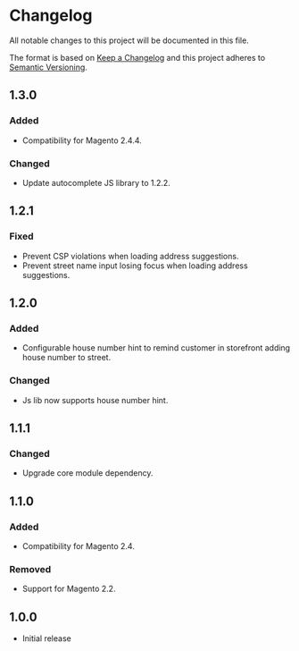# Changelog

All notable changes to this project will be documented in this file.

The format is based on [Keep a Changelog](http://keepachangelog.com/en/1.0.0/)
and this project adheres to [Semantic Versioning](http://semver.org/spec/v2.0.0.html).

## 1.3.0

### Added

- Compatibility for Magento 2.4.4.

### Changed

- Update autocomplete JS library to 1.2.2.

## 1.2.1

### Fixed 

- Prevent CSP violations when loading address suggestions.
- Prevent street name input losing focus when loading address suggestions.

## 1.2.0

### Added

- Configurable house number hint to remind customer in storefront adding house number to street.

### Changed

- Js lib now supports house number hint.

## 1.1.1

### Changed

- Upgrade core module dependency.

## 1.1.0

### Added

- Compatibility for Magento 2.4.

### Removed

- Support for Magento 2.2.

## 1.0.0

- Initial release
